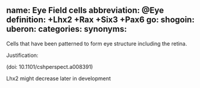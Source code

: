 name: Eye Field cells
abbreviation: @Eye
definition: +Lhx2 +Rax +Six3 +Pax6
go:
shogoin: 
uberon:
categories:
synonyms:
---

Cells that have been patterned to form eye structure including the retina.

Justification:

(doi: 10.1101/cshperspect.a008391)

Lhx2 might decrease later in development
